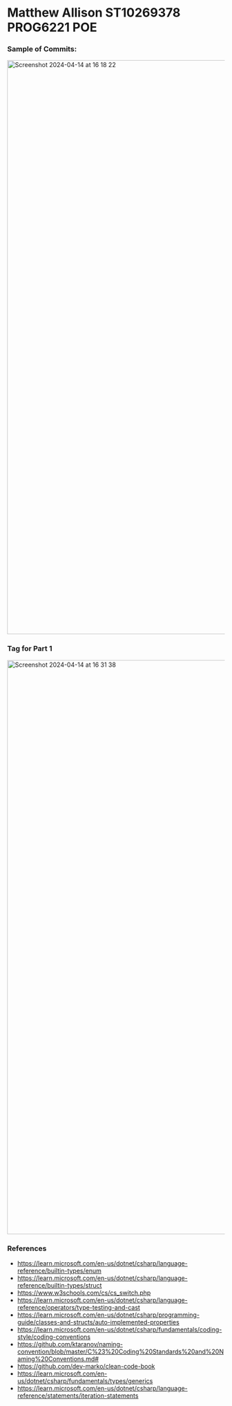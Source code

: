 # Matthew Allison ST10269378 PROG6221 POE

### Sample of Commits:
<img width="1328" alt="Screenshot 2024-04-14 at 16 18 22" src="https://github.com/Sir-Goose/MatthewAllison_ST10269378_PRGO6221_POE/assets/66563291/4c6a9d47-16b8-456d-bb72-9d16c4bc78c0">

### Tag for Part 1
<img width="1328" alt="Screenshot 2024-04-14 at 16 31 38" src="https://github.com/Sir-Goose/MatthewAllison_ST10269378_PRGO6221_POE/assets/66563291/f56b0509-684f-4e68-afc0-0b9bfd3b26df">

### References

+ https://learn.microsoft.com/en-us/dotnet/csharp/language-reference/builtin-types/enum
+ https://learn.microsoft.com/en-us/dotnet/csharp/language-reference/builtin-types/struct
+ https://www.w3schools.com/cs/cs_switch.php
+ https://learn.microsoft.com/en-us/dotnet/csharp/language-reference/operators/type-testing-and-cast
+ https://learn.microsoft.com/en-us/dotnet/csharp/programming-guide/classes-and-structs/auto-implemented-properties
+ https://learn.microsoft.com/en-us/dotnet/csharp/fundamentals/coding-style/coding-conventions
+ https://github.com/ktaranov/naming-convention/blob/master/C%23%20Coding%20Standards%20and%20Naming%20Conventions.md#
+ https://github.com/dev-marko/clean-code-book
+ https://learn.microsoft.com/en-us/dotnet/csharp/fundamentals/types/generics
+ https://learn.microsoft.com/en-us/dotnet/csharp/language-reference/statements/iteration-statements
